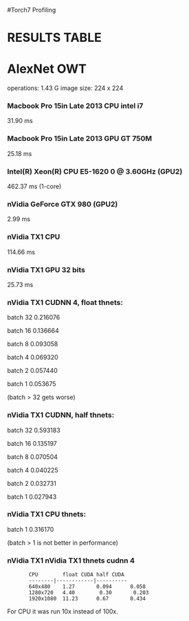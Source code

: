 #Torch7 Profiling 
# RESULTS TABLE

# AlexNet OWT 
operations: 1.43 G
image size: 224 x 224

### Macbook Pro 15in Late 2013 CPU intel i7
31.90 ms

### Macbook Pro 15in Late 2013 GPU GT 750M 
25.18 ms

### Intel(R) Xeon(R) CPU E5-1620 0 @ 3.60GHz (GPU2)
462.37 ms (1-core)

### nVidia GeForce GTX 980 (GPU2)
2.99 ms

### nVidia TX1 CPU
114.66 ms

### nVidia TX1 GPU 32 bits
25.73 ms

### nVidia TX1 CUDNN 4, float thnets:

batch 32 0.216076

batch 16 0.136664

batch 8 0.093058

batch 4 0.069320

batch 2 0.057440

batch 1 0.053675

(batch > 32 gets worse)




### nVidia TX1 CUDNN, half thnets:

batch 32 0.593183

batch 16 0.135197

batch 8 0.070504

batch 4 0.040225

batch 2 0.032731

batch 1 0.027943


### nVidia TX1 CPU thnets:

batch 1 0.316170

(batch > 1 is not better in performance)


### nVidia TX1 nVidia TX1 thnets cudnn 4

           CPU        float CUDA half CUDA
           --------|------------|----------
           640x480    1.27       0.094      0.058
           1280x720   4.40        0.30       0.203
           1920x1080  11.23      0.67       0.434

For CPU it was run 10x instead of 100x.
